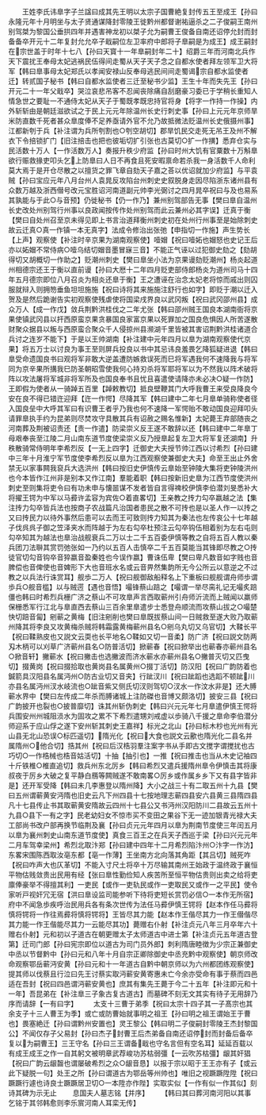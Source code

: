<!-- { "loadSidebar": true } -->
　　王姓李氏讳臯字子兰諡曰成其先王明以太宗子国曹絶复封传五王至成王【孙曰永隆元年十月明坐与太子贤通谋降封零陵王徙黔州都督谢祐逼杀之二子俊嗣王南州别驾桀为黎国公垂拱四年并遇害神龙初以桀子允为嗣曹王俊备自南还诏停允封而封备备卒开元十二年复封允允卒子戢嗣位左卫率府中郎将子臯嗣是为成王】成王嗣封在宗世盖于时年十七八【孙曰天寳十一年臯嗣封年二十】绍爵三年而河南北兵作天下震扰王奉母太妃逃祸民伍得间走蜀从天子天子念之自都水使者拜左领军卫大将军【韩曰臯事母太妃郑氏以孝闻安禄山反奉母逃民间间走蜀谒宗自都水监使者迁】转贰国子秘书【韩曰自都水监使者三迁至秘书少监】王生十年而失先王【孙曰开元二十一年父戢卒】哭泣哀悲吊客不忍闻丧除痛自刮磨豪习委已于学稍长重知人情急世之要耻一不通侍太妃从天子于蜀既孝既忠持官将身【将字一作持一作操】内外斩斩由是朝廷滋欲试之于民上元元年除温州长史行刺史事【孙曰上元元年京师旱米防直数千死者甚众臯度俸不足养亟请外官不允乃故抵微法贬温州长史俄摄州事】江都新刳于兵【补注谓为兵所刳割也○刳空胡切】郡旱饥民交走死无吊王及州不解衣下令掊锁扩门【旧注掊击也把也彼垢切扩引张也古莫切○扩一作撗】悉弃仓实与民活数十万人【一作活数万人】奏报升秩少府监【孙曰时州大饥有官粟数十万斛臯欲行赈救掾吏叩头乞上防臯曰人日不再食且死安暇禀命若杀我一身活数千人命利莫大焉于是开仓尽散之以擅货之罪飞章自劾天子嘉之荅以优诏就加少府监】与平袁贼【孙曰宝应元年八月台州人袁晁反攻陷台州刺史史叙脱身走因尽陷浙东诸州县有众数万越及浙西僣号改元宝胜诏河南道副元帅李光弼讨之四月晁卒祝曰与及也易系其孰能与于此○与音预】仍徙秘书【仍一作乃】兼州别驾部告无事【樊曰臯自温州长史改处州别驾行州事以良政闻按传作处州别驾而此云兼州必其字误】迁真于衡【樊曰自处州召至京未得见即上书言治道拜衡州刺史初在处州行州事至是始除刺史故云迁真○真一作镇一本无真字】法成令修治出张弛【申指切一作施】声生势长【上声】观察使【补注时辛京果为湖南观察使】噎媢【祝曰噎妬也媢怒也史记王后亦以妬媢不常侍病○噎乌结切媢音墨冒寐三音】不能正气诬以过犯御史劾之【劾胡得切又胡概切一作助之】贬潮州刺史【樊曰臯坐小法为京果谩劾贬潮州】杨炎起道州相德宗还王于衡以直前谩【孙曰大厯十二年四月贬吏部侍郎杨炎为道州司马十四年五月德宗即位八月召炎为相炎还臯于衡】王之遭诬在治念太妃老将惊而戚出则囚服就辩入则拥笏垂鱼坦坦施施【祝曰诗将其来施施注舒行也如字】即贬于潮以迁入贺及是然后跪谢告实初观察使残虐使将国梁戌界良以武冈叛【祝曰武冈邵州县】成众万人【成一作戊】敛兵荆黔洪桂伐之二年尤张【韩曰邵州贼王国良本湖南衙将京果使镇武冈县以扞西原蛮京果贪暴国良家富京果以死罪加之国良危惧因人所苦遂散财聚众据县以叛与西原蛮合聚众千人侵掠州县濒湖千里皆被其害诏荆黔洪桂诸道合兵讨之连岁不能下】于是以王帅湖南【补注建中元年四月以臯为湖南观察使代京果】将五万士以讨良为事王至则屏兵投良以书中其忌讳良羞畏乞降狐疑进退【韩曰臯受命遗国良书曰观将军非敢大逆盖遭防嫉救误死而巳将军遇我何不速降我与将军同为京辛果所搆我巳防圣朝昭雪使我何心持刃杀将军耶将军以为不然我以阵术破将阵以攻法屠将军城非将军所及也国良奉书且忧且喜遣使请降亦未必决○疑一作防】王即假为使者从一骑踔五百里【踔敕教切】抵良壁鞭其门大呼我曹王来受良降良今安在良不得已错迕迎拜【迕一作愕】尽降其军【韩曰建中二年七月臯单骑称使者径入国良垒中大呼其军曰有识曹王者乎乃我也何不速降一军愕贻不敢动国良迎拜叩头请罪臯执手约为昆弟则尽焚攻守具散其兵有诏赦之赐名惟新】太妃薨王弃部随丧之河南葬及荆被诏责还【责一作遣】防梁崇义反王遂不敢辞以还【韩曰建中二年臯丁母艰奉丧至江陵二月山南东道节度使梁崇义反乃授臯起复左卫大将军复还湖南】升秩散骑常侍明年李希烈反【一无上四字】迁御史大夫授节帅江西以讨希烈【孙曰建中三年十月淮宁军节度使李希烈反以臯为江西观察使兼御史大夫】命至王出止外舍禁无以家事闗我裒兵大选洪州【韩曰按旧史伊慎传云臯始至钟陵大集将吏钟陵洪州也今本皆作江州非是别本又作江南】羣能着职【韩曰按新旧史臯为江西节度使洪州刺史至则集将吏令曰有功未申与懐噐谋不发者皆自言得禆校伊慎李伯潜刘旻悉补大将擢王锷为中军以马彛许孟容为宾佐○着直畧切】王亲教之抟力勾卒嬴越之法【集注抟力勾卒皆兵法也按商子农战篇凡治国者患民之散不可抟也是以圣人作一以抟之又曰抟民力以待外事然后患可以去而王可致则抟力知其为秦法也左传哀公十七年越子伐呉呉子御之笠泽夹水而阵越于为左右勾卒杜预注云勾卒钩伍相着别为左右屯则勾卒知其为越法也臯治战舰衰兵二万以士二千五百委伊慎等教之自将五百人教以秦兵团刀法聨其赏罚弛张如一乃约以五百人击慎卒二千五百莫能当其锋即尽教之○抟徒官切勾音钩卒音猝嬴音盈秦姓也今误作嬴】曹诛伍卑【樊曰卑凡数音如字贱也音脾偿也音俾使也音婢形下大也音班水名或云音畀然集韵所无今公所云以意逆之不过教之以兵法行诛赏耳】舰歩二万人【祝曰舰御敌船释名上下重板曰舰舰谓舟师歩谓歩兵○舰音槛】以与贼遌【遇也音悟】嘬锋蔡山踣之【嘬谓一举尽脔礼记无嘬炙踣僵也韩曰时希烈兵栅广济之蔡山不可攻臯声言西取蕲州引舟师沂流而上贼闻以羸师保栅悉军行江北与臯直西去蔡山三百余里臯遣步士悉登舟顺流而攻蔡山拔之○嘬楚快切踣音匐】剜蕲之黄梅【旧注剜削也樊曰臯既拔蔡山间一日贼救至遂大败乃取蕲州降其将李良又攻黄梅杀贼将韩霜露黄梅蕲州县名○剜乌丸切又乌官切】大鞣长平【祝曰鞣熟皮也又説文云耎也长平地名○鞣如又切一音柔】防广济【祝曰説文防两刄木柄可以刈草广济蕲州县名○防普活切】掀蕲春【祝曰掀举出也蕲春亦蕲州县名○掀音轩】撇蕲水【祝曰撇击也选撇波而济水蕲水亦蕲州县名○撇普灭切又匹曳切】掇黄岗【祝曰掇拾取也黄岗县名属黄州○掇丁活切】防汉阳【祝曰广韵防着也鍼箭具汉阳县名属沔州○防古业切又音夹】行跐汊川【祝曰跐蹈也选蹈不顿跐川亦县名属沔州汊水岐流也○跐音紫又侧氏切汊则驾切○汊水一作汶水非是】还大膊蕲水界中【樊曰左传成二年杀而膊诸城上注防磔也音博又颇洛切】披安三县【祝曰广韵披开也裂也○披普靡切】诛其州斩伪刺史【韩曰兴元元年七月臯遣伊慎王愕将兵围安州州城阻涢水为固攻之累不下希烈遣甥刘戒虚以歩骑八千援之臯命李伯潜分师迎系于应山俘之遂下安州斩其刺史王嘉祥】标光之北山【孙曰标木杪也光州有光山县无北山恐误○标匹遥切】隋光化【祝曰大食也説文云歠也隋光化二县名并属隋州○他合切】捁其州【祝曰后汉梏羽羣注案字书从手即古文搅字谓搅扰也古巧切○一作梏械也梏音姑活切】十抽【抽引也】一推【祝曰推击也当从木史记袖四十斤铁椎○椎直追切】救兵州东北厉乡【韩曰希烈又遣兵援隋州臯令伊慎击其将康叔夜于厉乡大破之复平静白鴈等闗贼遂不敢南畧○厉乡或作属乡乡下又有县字皆非是】还开军受降【韩曰未几李惠登以隋州降】大小之战三十有二取五州十九县【樊曰五州谓蕲黄安沔隋也旧史云凡下州四县十七按地理志蕲四县安六县黄三县隋四县凡十七县传止书其取蕲黄安隋故云四州十七县公又书沔州汉阳防川二县故云五州十九县○县下一有之字】民老幼妇女不惊市买不变田之果谷下无一迹加银青光禄大夫工部尚书改户部再换节临荆及襄【孙曰贞元元年四月以臯为荆南节度使三年闰五月以臯为襄州刺史山南东道节度使】真食三百王之在兵天子西巡于梁【孙曰兴元元年二月车驾幸梁州】希烈北取汴郑【孙曰建中四年十二月希烈陷汴州○汴字一作汸】东畧宋围陈西取汝亳东都【亳一作薄】王坐南方北向落其角距【其吕切】贼死咋【祝曰咋声大也仄革切】不能入寸尺土将卒十万尽输其南州王始政于温终政于襄恒平物估贱敛贵出民用有经【张曰臯性勤俭知人疾苦所至恒平物估贵则出卖之给将吏廪俸豪举不得擅其利】一吏民【或作一吏轨民或作一吏取民又或作一之平民】使令家听戸视奸冗无宿【洪曰臯设监司能参听下待将吏短长赏罚必信○一本作无所宿】府中不闻急歩疾呼治民用兵各有条次世传为法任马彛伊慎王锷将【赵本作任马彛将慎将锷将一作往焉彛将慎将锷将】王皆尽其力能【赵本作王偕尽其力一作王僣偕尽其力能一作王偕能尽其力一云能尽其功】薨赠右仆射【补注贞元八年三月卒年六十赠右仆射】元和初以子道古在朝更赠太子太师道古中进士第【补注贞元五年道古登第】迁司门郎【孙曰宪宗即位以道古为司门员外郎】刺利隋唐睦徴为少宗正兼御史中丞以节督黔中【孙曰元和八年十月自宗正卿除御史中丞充黔中观察使】朝京师改命观察鄂岳蕲沔安黄【孙曰元和十一年道古自黔中朝京师以为六州都团练观察使】提其师以伐蔡且行泣曰先王讨蔡实取沔蕲安黄寄惠未亡今余亦受命有事于蔡而四邑适在吾封【祝曰四邑谓沔蕲安黄也】庶其有集先王薨于今二十五年【补注即元和十一年】吾昆弟在【补注臯三子象古复古道古】而墓碑不刻无文其实有待子无用辞乃序而请辞【一有曰字】
　　太支十三曹于弟季【祝曰太宗十四子其一子髙宗也其余支子十三人曹王为季】或亡或防曹始就事明之祖王【孙曰明之祖王谓始王于曹也】畏塞絶迁【孙曰谓黔州安置也】灵王黎公【韩曰明二子俊嗣封零陵王杰封黎国公】不闻仅存子父易封【孙曰杰子封曹王后杰弟备自南还诏停封而封备后备卒复以为嗣曹王】三王守名【孙曰三王谓备戢也守名言但有空名耳】延延百载以有成王成王之作一自其躬文被明章武荐峻功苏枯弱彊【一云吹苏枯彊】龈其奸猖【祝曰广韵云龈齧也谓屡破希烈之众○龈音恳】以报于宗以昭于王王亦有子【或云此下疑脱一句】处王之所【孙曰谓道古为鄂岳等州帅也】唯旧之视蹶蹶陞陞【祝曰蹶蹶行遽也诗良士蹶蹶居卫切○一本陞亦作陛】实取实似【一作有似一作其似】刻诗其碑为示无止
　　息国夫人墓志铭【并序】
　　【韩曰其曰葬河南河阳以其事乞铭于其邻韩愈则李乐賔河南人耳栾无传】
